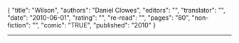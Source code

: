{
"title": "Wilson",
"authors": "Daniel Clowes",
"editors": "",
"translator": "",
"date": "2010-06-01",
"rating": "",
"re-read": "",
"pages": "80",
"non-fiction": "",
"comic": "TRUE",
"published": "2010"
}

---

